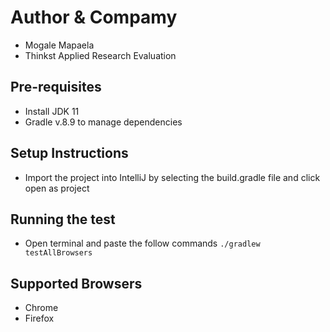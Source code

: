 # Author & Compamy

-  Mogale Mapaela
-  Thinkst Applied Research Evaluation

## Pre-requisites
- Install JDK 11
- Gradle v.8.9 to manage dependencies


## Setup Instructions

- Import the project into IntelliJ by selecting the build.gradle file and click open as project

## Running the test
- Open terminal and paste the follow commands `./gradlew testAllBrowsers`


## Supported Browsers

- Chrome
- Firefox
